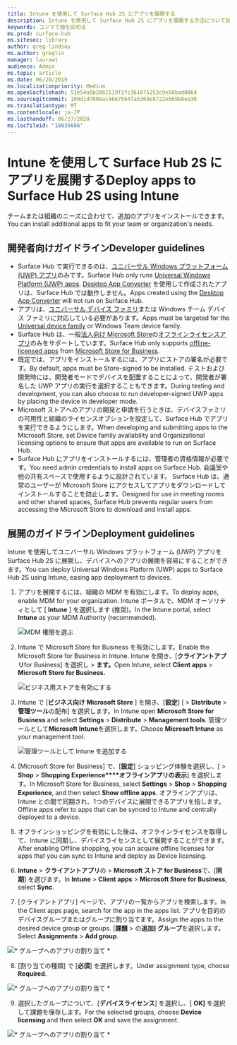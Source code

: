 ```yaml
---
title: Intune を使用して Surface Hub 2S にアプリを展開する
description: Intune を使用して Surface Hub 2S にアプリを展開する方法について説明します。
keywords: コンマで値を区切る
ms.prod: surface-hub
ms.sitesec: library
author: greg-lindsay
ms.author: greglin
manager: laurawi
audience: Admin
ms.topic: article
ms.date: 06/20/2019
ms.localizationpriority: Medium
ms.openlocfilehash: 51e54a5b2881519f2fc361675253c9e50bad0864
ms.sourcegitcommit: 109d1d7608ac4667564fa5369e8722e569b8ea36
ms.translationtype: MT
ms.contentlocale: ja-JP
ms.lasthandoff: 06/27/2020
ms.locfileid: "10835686"
---
```

# <span data-ttu-id="fd8a3-104">Intune を使用して Surface Hub 2S にアプリを展開する</span><span class="sxs-lookup"><span data-stu-id="fd8a3-104">Deploy apps to Surface Hub 2S using Intune</span></span>

<span data-ttu-id="fd8a3-105">チームまたは組織のニーズに合わせて、追加のアプリをインストールできます。</span><span class="sxs-lookup"><span data-stu-id="fd8a3-105">You can install additional apps to fit your team or organization's needs.</span></span>

## <span data-ttu-id="fd8a3-106">開発者向けガイドライン</span><span class="sxs-lookup"><span data-stu-id="fd8a3-106">Developer guidelines</span></span>

- <span data-ttu-id="fd8a3-107">Surface Hub で実行できるのは、[ユニバーサル Windows プラットフォーム (UWP) アプリ](https://msdn.microsoft.com/windows/uwp/get-started/whats-a-uwp)のみです。</span><span class="sxs-lookup"><span data-stu-id="fd8a3-107">Surface Hub only runs [Universal Windows Platform (UWP) apps](https://msdn.microsoft.com/windows/uwp/get-started/whats-a-uwp).</span></span> <span data-ttu-id="fd8a3-108">[Desktop App Converter](https://docs.microsoft.com/windows/uwp/porting/desktop-to-uwp-run-desktop-app-converter) を使用して作成されたアプリは、Surface Hub では動作しません。</span><span class="sxs-lookup"><span data-stu-id="fd8a3-108">Apps created using the [Desktop App Converter](https://docs.microsoft.com/windows/uwp/porting/desktop-to-uwp-run-desktop-app-converter) will not run on Surface Hub.</span></span>
- <span data-ttu-id="fd8a3-109">アプリは、[ユニバーサル デバイス ファミリ](https://msdn.microsoft.com/library/windows/apps/dn894631)または Windows チーム デバイス ファミリに対応している必要があります。</span><span class="sxs-lookup"><span data-stu-id="fd8a3-109">Apps must be targeted for the [Universal device family](https://msdn.microsoft.com/library/windows/apps/dn894631) or Windows Team device family.</span></span>
- <span data-ttu-id="fd8a3-110">Surface Hub は、一般[法人向け Microsoft Store](https://businessstore.microsoft.com/store)の[オフラインライセンスアプリ](https://docs.microsoft.com/microsoft-store/distribute-offline-apps)のみをサポートしています。</span><span class="sxs-lookup"><span data-stu-id="fd8a3-110">Surface Hub only supports [offline-licensed apps](https://docs.microsoft.com/microsoft-store/distribute-offline-apps) from [Microsoft Store for Business](https://businessstore.microsoft.com/store).</span></span>
- <span data-ttu-id="fd8a3-111">既定では、アプリをインストールするには、アプリにストアの署名が必要です。</span><span class="sxs-lookup"><span data-stu-id="fd8a3-111">By default, apps must be Store-signed to be installed.</span></span> <span data-ttu-id="fd8a3-112">テストおよび開発時には、開発者モードでデバイスを配置することによって、開発者が署名した UWP アプリの実行を選択することもできます。</span><span class="sxs-lookup"><span data-stu-id="fd8a3-112">During testing and development, you can also choose to run developer-signed UWP apps by placing the device in developer mode.</span></span>
- <span data-ttu-id="fd8a3-113">Microsoft ストアへのアプリの開発と申請を行うときは、デバイスファミリの可用性と組織のライセンスオプションを設定して、Surface Hub でアプリを実行できるようにします。</span><span class="sxs-lookup"><span data-stu-id="fd8a3-113">When developing and submitting apps to the Microsoft Store, set Device family availability and Organizational licensing options to ensure that apps are available to run on Surface Hub.</span></span>
- <span data-ttu-id="fd8a3-114">Surface Hub にアプリをインストールするには、管理者の資格情報が必要です。</span><span class="sxs-lookup"><span data-stu-id="fd8a3-114">You need admin credentials to install apps on Surface Hub.</span></span> <span data-ttu-id="fd8a3-115">会議室や他の共有スペースで使用するように設計されています。 Surface Hub は、通常のユーザーが Microsoft Store にアクセスしてアプリをダウンロードしてインストールすることを防止します。</span><span class="sxs-lookup"><span data-stu-id="fd8a3-115">Designed for use in meeting rooms and other shared spaces, Surface Hub prevents regular users from accessing the Microsoft Store to download and install apps.</span></span>

## <span data-ttu-id="fd8a3-116">展開のガイドライン</span><span class="sxs-lookup"><span data-stu-id="fd8a3-116">Deployment guidelines</span></span>

<span data-ttu-id="fd8a3-117">Intune を使用してユニバーサル Windows プラットフォーム (UWP) アプリを Surface Hub 2S に展開し、デバイスへのアプリの展開を容易にすることができます。</span><span class="sxs-lookup"><span data-stu-id="fd8a3-117">You can deploy Universal Windows Platform (UWP) apps to Surface Hub 2S using Intune, easing app deployment to devices.</span></span>

1. <span data-ttu-id="fd8a3-118">アプリを展開するには、組織の MDM を有効にします。</span><span class="sxs-lookup"><span data-stu-id="fd8a3-118">To deploy apps, enable MDM for your organization.</span></span> <span data-ttu-id="fd8a3-119">Intune ポータルで、MDM オーソリティとして [ **Intune** ] を選択します (推奨)。</span><span class="sxs-lookup"><span data-stu-id="fd8a3-119">In the Intune portal, select **Intune** as your MDM Authority (recommended).</span></span> <br>

    ![MDM 権限を選ぶ](images/sh2-set-intune5.png)

2. <span data-ttu-id="fd8a3-121">Intune で Microsoft Store for Business を有効にします。</span><span class="sxs-lookup"><span data-stu-id="fd8a3-121">Enable the Microsoft Store for Business in Intune.</span></span> <span data-ttu-id="fd8a3-122">Intune を開き、[**クライアントアプリ**for Business] を選択し  >  **ます。**</span><span class="sxs-lookup"><span data-stu-id="fd8a3-122">Open Intune, select **Client apps** > **Microsoft Store for Business.**</span></span> <br>

    ![ビジネス用ストアを有効にする](images/sh2-deploy-apps-sync.png)

3. <span data-ttu-id="fd8a3-124">Intune で [**ビジネス向け Microsoft Store** ] を開き、[**設定**] [  >  **Distribute**  >  **管理ツール**の配布] を選択します。</span><span class="sxs-lookup"><span data-stu-id="fd8a3-124">In Intune open **Microsoft Store for Business** and select **Settings** > **Distribute** > **Management tools**.</span></span> <span data-ttu-id="fd8a3-125">管理ツールとして**Microsoft Intune**を選択します。</span><span class="sxs-lookup"><span data-stu-id="fd8a3-125">Choose **Microsoft Intune** as your management tool.</span></span> <br>

    ![管理ツールとして Intune を追加する](images/sh2-set-intune8.png)

4. <span data-ttu-id="fd8a3-127">[Microsoft Store for Business] で、[**設定**] ショッピング体験を選択し、[  >  **Shop**  >  **Shopping Experience\*\*\*\*オフラインアプリの表示**] を選択します。</span><span class="sxs-lookup"><span data-stu-id="fd8a3-127">In Microsoft Store for Business, select **Settings** > **Shop** > **Shopping Experience**, and then select **Show offline apps**.</span></span> <span data-ttu-id="fd8a3-128">オフラインアプリは、Intune との間で同期され、1つのデバイスに展開できるアプリを指します。</span><span class="sxs-lookup"><span data-stu-id="fd8a3-128">Offline apps refer to apps that can be synced to Intune and centrally deployed to a device.</span></span>
5. <span data-ttu-id="fd8a3-129">オフラインショッピングを有効にした後は、オフラインライセンスを取得して、Intune に同期し、デバイスライセンスとして展開することができます。</span><span class="sxs-lookup"><span data-stu-id="fd8a3-129">After enabling Offline shopping, you can acquire offline licenses for apps that you can sync to Intune and deploy as Device licensing.</span></span>
6. <span data-ttu-id="fd8a3-130">**Intune**  >  **クライアントアプリ**の  >  **Microsoft ストア for Business**で、[**同期**] を選びます。</span><span class="sxs-lookup"><span data-stu-id="fd8a3-130">In **Intune** > **Client apps** > **Microsoft Store for Business**, select **Sync**.</span></span>
7. <span data-ttu-id="fd8a3-131">[クライアントアプリ] ページで、アプリの一覧からアプリを検索します。</span><span class="sxs-lookup"><span data-stu-id="fd8a3-131">In the Client apps page, search for the app in the apps list.</span></span> <span data-ttu-id="fd8a3-132">アプリを目的のデバイスグループまたはグループに割り当てます。</span><span class="sxs-lookup"><span data-stu-id="fd8a3-132">Assign the apps to the desired device group or groups.</span></span> <span data-ttu-id="fd8a3-133">[**課題**  >  の**追加] グループ**を選択します。</span><span class="sxs-lookup"><span data-stu-id="fd8a3-133">Select **Assignments** > **Add group**.</span></span> <br>

![\* グループへのアプリの割り当て \*](images/sh2-assign-group.png) <br>

8. <span data-ttu-id="fd8a3-135">[割り当ての種類] で [**必須**] を選択します。</span><span class="sxs-lookup"><span data-stu-id="fd8a3-135">Under assignment type, choose **Required**.</span></span> <br>

![\* グループへのアプリの割り当て \*](images/sh2-add-group.png) <br>

9. <span data-ttu-id="fd8a3-137">選択したグループについて、[**デバイスライセンス**] を選択し、[ **OK]** を選択して課題を保存します。</span><span class="sxs-lookup"><span data-stu-id="fd8a3-137">For the selected groups, choose **Device licensing** and then select **OK** and save the assignment.</span></span> <br>
 
![\* グループへのアプリの割り当て \*](images/sh2-apps-assign.png)
